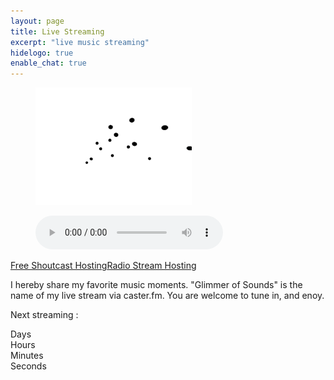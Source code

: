 ```yaml
---
layout: page
title: Live Streaming
excerpt: "live music streaming"
hidelogo: true
enable_chat: true
---
```

<figure>
<img src="/images/dancing-particles.gif" alt="dancing-particles-image" class="center non-selectable"/>
</figure>
<!-- <script type="text/javascript">var cstrpuid = 397415;var cstrpwidth = "450";var cstrpheight = "300";</script>
<script type="text/javascript" src="http://cdn.caster.fm/0070B7/widgets/player.js"></script><a id="cstrplb" href="http://www.caster.fm/">Free Shoutcast Hosting</a><a id="cstrplb2" href="http://www.caster.fm/">Radio Stream Hosting</a>
<div id="cstrpdiv" class="center"></div> -->
<figure class="center">
<audio id="my-radio" controls autoplay name="media" preload="metadata"><source src="http://shaincast.caster.fm:30567/listen.mp3?authn8a90238553c5d55f44829c5edebb269e" type="audio/mpeg">Your browser does not support the audio element.</audio>
</figure>
<script type="text/javascript">var cstruid = 397415;var cstrdark = "FALSE";</script>
<script type="text/javascript" src="http://cdn.caster.fm/0070B7/widgets/status.js"></script>
<a id="cstrlb" href="http://www.caster.fm/">Free Shoutcast Hosting</a><a id="cstrlb2" href="http://www.caster.fm/">Radio Stream Hosting</a>
<div id="cstrdiv"></div>

I hereby share my favorite music moments. "Glimmer of Sounds" is the name of my live stream via caster.fm. You are welcome to tune in, and enoy.

Next  streaming : <span id="next-streaming" class="quote-text" title="2016-09-25T19:30:00+02:00"></span>

<div id="clockdiv" class="center non-selectable">
  <div>
    <span class="days"></span>
    <div class="smalltext">Days</div>
  </div>
  <div>
    <span class="hours"></span>
    <div class="smalltext">Hours</div>
  </div>
  <div>
    <span class="minutes"></span>
    <div class="smalltext">Minutes</div>
  </div>
  <div>
    <span class="seconds"></span>
    <div class="smalltext">Seconds</div>
  </div>
</div>

<script type="text/javascript">
    var streamdate = document.getElementById('next-streaming');
    var deadline = new Date( streamdate.getAttribute('title') ); 
	streamdate.innerHTML = deadline.toString();
	
	function getTimeRemaining(endtime) {
		var seconds = 0;
		var minutes = 0;
		var hours = 0;
		var days = 0;	
		var nowdate = new Date();
		var t = Date.parse(endtime) - Date.parse(nowdate);
		if (endtime > nowdate) {
			var seconds = Math.floor((t / 1000) % 60);
			var minutes = Math.floor((t / 1000 / 60) % 60);
			var hours = Math.floor((t / (1000 * 60 * 60)) % 24);
			var days = Math.floor(t / (1000 * 60 * 60 * 24));
		} else {
			t = 0;
		}
		return {
			'total': t,
			'days': days,
			'hours': hours,
			'minutes': minutes,
			'seconds': seconds
		};
	}

	function initializeClock(id, endtime) {
		var clock = document.getElementById(id);
		var daysSpan = clock.querySelector('.days');
		var hoursSpan = clock.querySelector('.hours');
		var minutesSpan = clock.querySelector('.minutes');
		var secondsSpan = clock.querySelector('.seconds');

		function updateClock() {
			var t = getTimeRemaining(endtime);
			daysSpan.innerHTML = ('0' + t.days).slice(-2);
			hoursSpan.innerHTML = ('0' + t.hours).slice(-2);
			minutesSpan.innerHTML = ('0' + t.minutes).slice(-2);
			secondsSpan.innerHTML = ('0' + t.seconds).slice(-2);
			if (t.total <= 0) {
			  clearInterval(timeinterval);
			}
		}

		updateClock();
		var timeinterval = setInterval(updateClock, 1000);
	}
	initializeClock('clockdiv', deadline);
</script>

<script type="text/javascript">
	/*var jsmediatags = window.jsmediatags;
	jsmediatags.Config.setDisallowedXhrHeaders(['If-Modified-Since', 'Content-Length', 'Content-Range', 'Range']);
	jsmediatags.Config.EXPERIMENTAL_avoidHeadRequests();
	jsmediatags.read("URL_TO_MP3_STREAM", {
	  onSuccess: function(tag) {
		console.log(tag);
	  },
	  onError: function(error) {
		console.log(error);
	  }
	});*/
</script>
